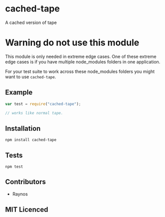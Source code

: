 # cached-tape

<!--
    [![build status][build-png]][build]
    [![Coverage Status][cover-png]][cover]
    [![Davis Dependency status][dep-png]][dep]
-->

<!-- [![NPM][npm-png]][npm] -->

<!-- [![browser support][test-png]][test] -->

A cached version of tape

# Warning **do not use this module**

This module is only needed in extreme edge cases. One of these extreme
edge cases is if you have multiple node_modules folders in one application.

For your test suite to work across these node_modules folders you might
want to use `cached-tape`.

## Example

```js
var test = require("cached-tape");

// works like normal tape.
```

## Installation

`npm install cached-tape`

## Tests

`npm test`

## Contributors

 - Raynos

## MIT Licenced

  [build-png]: https://secure.travis-ci.org/Raynos/cached-tape.png
  [build]: https://travis-ci.org/Raynos/cached-tape
  [cover-png]: https://coveralls.io/repos/Raynos/cached-tape/badge.png
  [cover]: https://coveralls.io/r/Raynos/cached-tape
  [dep-png]: https://david-dm.org/Raynos/cached-tape.png
  [dep]: https://david-dm.org/Raynos/cached-tape
  [test-png]: https://ci.testling.com/Raynos/cached-tape.png
  [test]: https://ci.testling.com/Raynos/cached-tape
  [npm-png]: https://nodei.co/npm/cached-tape.png?stars&downloads
  [npm]: https://nodei.co/npm/cached-tape
